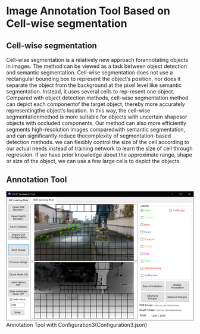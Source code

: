 # Image Annotation Tool Based on Cell-wise segmentation
## Cell-wise segmentation
Cell-wise  segmentation  is  a  relatively  new  approach  forannotating  objects  in  images.  The  method  can  be  viewed  as a  task  between  object  detection  and  semantic  segmentation. Cell-wise  segmentation  does  not  use  a  rectangular  bounding box to represent the object’s position, nor does it separate the object  from  the  background  at  the  pixel  level  like  semantic segmentation.  Instead,  it  uses  several  cells  to  rep-resent  one  object.  Compared  with  object  detection  methods, cell-wise  segmentation  method  can  depict  each  componentof  the  target  object,  thereby  more  accurately  representingthe  object’s  location.  In  this  way,  the  cell-wise  segmentationmethod  is  more  suitable  for  objects  with  uncertain  shapesor  objects  with  occluded  components.  Our  method  can  also more  efficiently  segments  high-resolution  images  comparedwith  semantic  segmentation,  and  can  significantly  reduce  thecomplexity  of  segmentation-based  detection  methods. we can flexibly control the size of the cell according to our actual needs instead of training network to learn the size  of  cell  through  regression.  If  we  have  prior  knowledge about the approximate range, shape or size of the object, we can use a few large cells to depict the objects.
## Annotation Tool
![image](https://github.com/Inceptionnet/YOLIC-Labeling/blob/master/images/LabelingGUI.png)
Annotation Tool with Configuration3(Configuration3.json)

